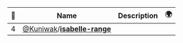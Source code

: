 |:star2: | Name | Description | 🌍|
|---|---|---|---|
|4|[@Kuniwak](https://github.com/Kuniwak)/[**isabelle-range**](https://github.com/Kuniwak/isabelle-range)|||

